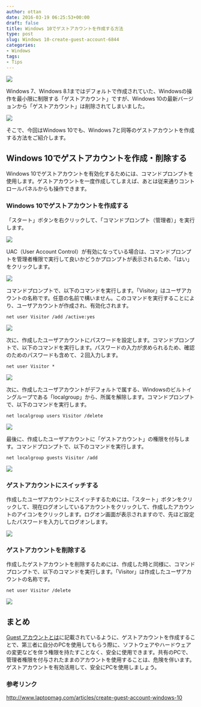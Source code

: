 ```yaml
---
author: ottan
date: 2016-03-19 06:25:53+00:00
draft: false
title: Windows 10でゲストアカウントを作成する方法
type: post
slug: Windows 10-create-guest-account-6844
categories:
- Windows
tags:
- Tips
---
```


![](/uploads/2016/03/160319-56ecc198e3adb.png)






Windows 7、Windows 8.1まではデフォルトで作成されていた、Windowsの操作を最小限に制限する「ゲストアカウント」ですが、Windows 10の最新バージョンから「ゲストアカウント」は削除されてしまいました。





![](/uploads/2016/03/160319-56ecc4da81ad3.png)






そこで、今回はWindows 10でも、Windows 7と同等のゲストアカウントを作成する方法をご紹介します。





## Windows 10でゲストアカウントを作成・削除する





Windows 10でゲストアカウントを有効化するためには、コマンドプロンプトを使用します。ゲストアカウントを一度作成してしまえば、あとは従来通りコントロールパネルからも操作できます。





### Windows 10でゲストアカウントを作成する





「スタート」ボタンを右クリックして、「コマンドプロンプト（管理者）」を実行します。





![](/uploads/2016/03/160319-56ecc19ce3728.png)






UAC（User Account Control）が有効になっている場合は、コマンドプロンプトを管理者権限で実行して良いかどうかプロンプトが表示されるため、「はい」をクリックします。





![](/uploads/2016/03/160319-56ecc1a554a6d.png)






コマンドプロンプトで、以下のコマンドを実行します。「Visitor」はユーザアカウントの名称です。任意の名前で構いません。このコマンドを実行することにより、ユーザアカウントが作成され、有効化されます。




    
    net user Visitor /add /active:yes





![](/uploads/2016/03/160319-56ecc1a6250bf.png)






次に、作成したユーザアカウントにパスワードを設定します。コマンドプロンプトで、以下のコマンドを実行します。パスワードの入力が求められるため、確認のためのパスワードも含めて、２回入力します。




    
    net user Visitor *





![](/uploads/2016/03/160319-56ecc1a853321.png)






次に、作成したユーザアカウントがデフォルトで属する、Windowsのビルトイングループである「localgroup」から、所属を解除します。コマンドプロンプトで、以下のコマンドを実行します。




    
    net localgroup users Visitor /delete





![](/uploads/2016/03/160319-56ecc1aa31829.png)






最後に、作成したユーザアカウントに「ゲストアカウント」の権限を付与します。コマンドプロンプトで、以下のコマンドを実行します。




    
    net localgroup guests Visitor /add





![](/uploads/2016/03/160319-56ecc1ac54eac.png)






### ゲストアカウントにスイッチする





作成したユーザアカウントにスイッチするためには、「スタート」ボタンをクリックして、現在ログオンしているアカウントをクリックして、作成したアカウントのアイコンをクリックします。ログオン画面が表示されますので、先ほど設定したパスワードを入力してログオンします。





![](/uploads/2016/03/160319-56ecc1b00f599.png)






### ゲストアカウントを削除する





作成したゲストアカウントを削除するためには、作成した時と同様に、コマンドプロンプトで、以下のコマンドを実行します。「Visitor」は作成したユーザアカウントの名称です。




    
    net user Visitor /delete





![](/uploads/2016/03/160319-56ecc1bba7f8d.png)






## まとめ





[Guest アカウントとは](http://windows.microsoft.com/ja-jp/windows-vista/what-is-a-guest-account)に記載されているように、ゲストアカウントを作成することで、第三者に自分のPCを使用してもらう際に、ソフトウェアやハードウェアの変更などを伴う権限を持たすことなく、安全に使用できます。共有のPCで、管理者権限を付与されたままのアカウントを使用することは、危険を伴います。ゲストアカウントを有効活用して、安全にPCを使用しましょう。





### 参考リンク



http://www.laptopmag.com/articles/create-guest-account-windows-10
